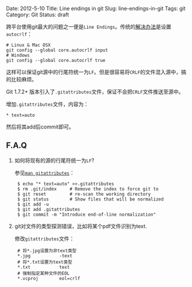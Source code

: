 Date: 2012-5-10
Title: Line endings in git
Slug: line-endings-in-git
Tags: git
Category: Git
Status: draft

跨平台使用git最大的问题之一便是`Line Endings`。传统的[解决办法][1]是设置`autocrlf`：

	# Linux & Mac OSX
	git config --global core.autocrlf input
	# Windows
	git config --global core.autocrlf true

这样可以保证git源中的行尾符统一为`LF`。但是很容易将`CRLF`的文件混入源中，搞的比较麻烦。

Git 1.7.2+ 版本引入了`.gitattributes`文件，保证不会把`CRLF`文件推送至源中。

增加`.gitattributes`文件，内容为：

	* text=auto

然后将其add后commit即可。

F.A.Q
-----

1. 如何将现有的源的行尾符统一为`LF`?

	参见[`man gitattributes`][gitattributes]：

		$ echo "* text=auto" >>.gitattributes
		$ rm .git/index     # Remove the index to force git to
		$ git reset         # re-scan the working directory
		$ git status        # Show files that will be normalized
		$ git add -u
		$ git add .gitattributes
		$ git commit -m "Introduce end-of-line normalization"

2. git对文件的类型探测错误，比如将某个pdf文件识别为text.

	修改`gitattributes`文件：

		# 将*.jpg设置为非text类型
		*.jpg           -text
		# 将*.txt设置为text类型
		*.txt 			text
		# 强制指定某种文件的EOL
		*.vcproj        eol=crlf

[gitattributes]: http://man.github.com/git/gitattributes.html
[1]: http://help.github.com/line-endings/
